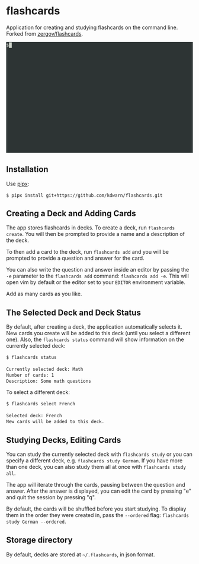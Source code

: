 # flashcards

Application for creating and studying flashcards on the command line. Forked from [zergov/flashcards](https://github.com/zergov/flashcards).

![](demo.gif)

## Installation

Use [pipx](https://github.com/pipxproject/pipx):

```
$ pipx install git+https://github.com/kdwarn/flashcards.git
```

## Creating a Deck and Adding Cards

The app stores flashcards in decks. To create a deck, run `flashcards create`. You will then be prompted to provide a name and a description of the deck.

To then add a card to the deck, run `flashcards add` and you will be prompted to provide a question and answer for the card.

You can also write the question and answer inside an editor by passing the `-e` parameter to the `flashcards add` command: `flashcards add -e`. This will open vim by default or the editor set to your `EDITOR` environment variable.

Add as many cards as you like.

## The Selected Deck and Deck Status

By default, after creating a deck, the application automatically selects it. New cards you create will be added to this deck (until you select a different one). Also, the `flashcards status` command will show information on the currently selected deck:

```
$ flashcards status

Currently selected deck: Math
Number of cards: 1
Description: Some math questions
```

To select a different deck:

```
$ flashcards select French

Selected deck: French
New cards will be added to this deck.
```

## Studying Decks, Editing Cards

You can study the currently selected deck with `flashcards study` or you can specify a different deck, e.g. `flashcards study German`. If you have more than one deck, you can also study them all at once with `flashcards study all`.

The app will iterate through the cards, pausing between the question and answer. After the answer is displayed, you can edit the card by pressing "e" and quit the session by pressing "q".

By default, the cards will be shuffled before you start studying. To display them in the order they were created in, pass the `--ordered` flag: `flashcards study German --ordered`.

## Storage directory

By default, decks are stored at `~/.flashcards`, in json format.

